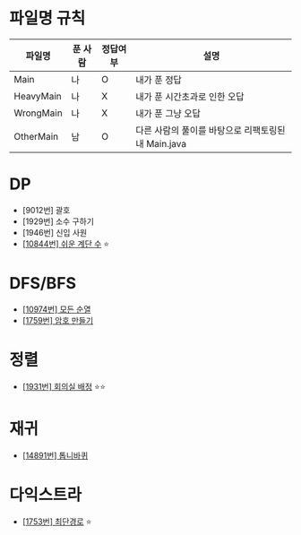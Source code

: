 # 파일명 규칙

|파일명|푼 사람|정답여부|설명|
|--|------|---|--|
|Main|나|O|내가 푼 정답|
|HeavyMain|나|X|내가 푼 시간초과로 인한 오답|
|WrongMain|나|X|내가 푼 그냥 오답|
|OtherMain|남|O|다른 사람의 풀이를 바탕으로 리팩토링된 내 Main.java|

# DP
* [9012번] 괄호
* [1929번] 소수 구하기
* [1946번] 신입 사원
* [[10844번] 쉬운 계단 수](https://github.com/sedmz/baekjoon/blob/master/%5B10844번%5D%20쉬운%20계단%20수/readme.md) ⭐️

# DFS/BFS
* [[10974번] 모든 순열](https://github.com/sedmz/baekjoon/tree/master/%5B10974번%5D%20모든%20순열)
* [[1759번] 암호 만들기](https://github.com/sedmz/baekjoon/tree/master/%5B1759번%5D%20암호%20만들기)

# 정렬
* [[1931번] 회의실 배정](https://github.com/sedmz/baekjoon/tree/master/%5B1931번%5D%20회의실배정) ⭐️⭐️

# 재귀
* [[14891번] 톱니바퀴](https://github.com/sedmz/baekjoon/tree/master/%5B14891번%5D%20톱니바퀴)

# 다익스트라
* [[1753번] 최단경로](https://github.com/sedmz/baekjoon/tree/master/%5B1753번%5D%20최단경로) ⭐️
